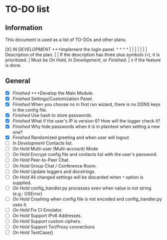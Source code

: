 # TO-DO list
## Information
This document is used as a list of TO-DOs and other plans.

 [X] _IN DEVELOPMENT_ +++Implement the login panel.
  ^       ^            ^           ^
  |       |            |           |
  |       |            | Description of the plan.
  |       | If the description has three plus symbols (`+`), it is prioritized.
  |      Must be _On Hold_, _In Development_, or _Finished_.
  |
  ``X`` if the feature is done.





## General
- [X] _Finished_ +++Develop the Main Module.
- [X] _Finished_ Settings/Customization Panel.
- [X] _Finished_ When you choose no in first run wizard, there is no DDNS keys in the config file.
- [X] _Finished_ Use hash to store passwords.
- [X] _Finished_ What if the user's IP is version 6? How will the logger check it?
- [X] _Finished_ Why hide passwords when it is in plaintext when setting a new one?
- [X] _Finished_ Randomized greeting and when user will logout
- [ ] _In Development_ Contacts list.
- [ ] _On Hold_ Multi-user (Multi-account) Mode
- [ ] _On Hold_ Encrypt config file and contacts list with the user's password.
- [ ] _On Hold_ Peer-to-Peer Chat.
- [ ] _On Hold_ Group Chat / Conference Room.
- [ ] _On Hold_ Update loggers and docstrings.
- [ ] _On Hold_ All changed settings will be discarded when `*` option is supplied.
- [ ] _On Hold_ config_handler.py processes even when value is not string (e.g.: OSError)
- [ ] _On Hold_ Crashing when config file is not encoded and config_handler.py uses it.
- [ ] _On Hold_ Fix CI Emulator.
- [ ] _On Hold_ Support IPv6 Addresses.
- [ ] _On Hold_ Support custom ciphers.
- [ ] _On Hold_ Support Tor/Proxy connections
- [ ] _On Hold_ TestCase()